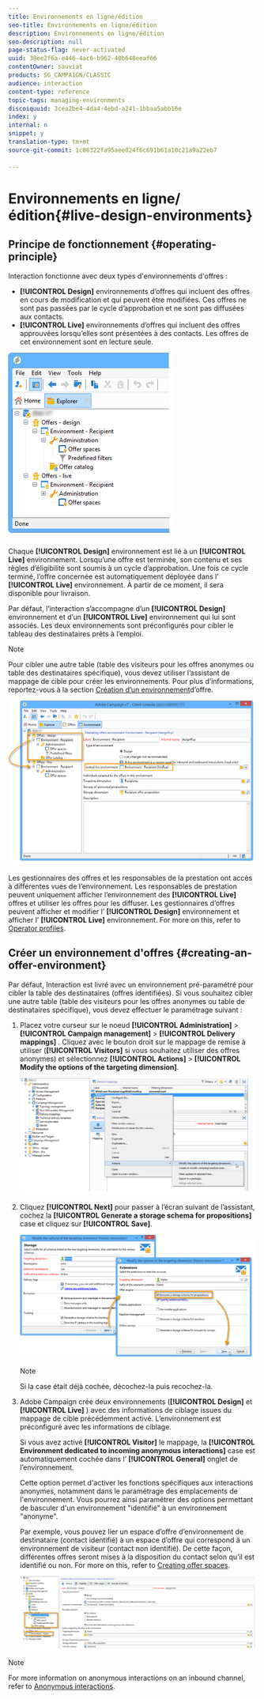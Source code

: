 ```yaml
---
title: Environnements en ligne/édition
seo-title: Environnements en ligne/édition
description: Environnements en ligne/édition
seo-description: null
page-status-flag: never-activated
uuid: 38ee2f6a-e446-4ac6-b962-40b648eeaf66
contentOwner: sauviat
products: SG_CAMPAIGN/CLASSIC
audience: interaction
content-type: reference
topic-tags: managing-environments
discoiquuid: 3cea2be4-4da4-4ebd-a241-1bbaa5abb16e
index: y
internal: n
snippet: y
translation-type: tm+mt
source-git-commit: 1c86322fa95aee024f6c691b61a10c21a9a22eb7

---
```



# Environnements en ligne/édition{#live-design-environments}

## Principe de fonctionnement {#operating-principle}

Interaction fonctionne avec deux types d&#39;environnements d&#39;offres :

* **[!UICONTROL Design]** environnements d’offres qui incluent des offres en cours de modification et qui peuvent être modifiées. Ces offres ne sont pas passées par le cycle d’approbation et ne sont pas diffusées aux contacts.
* **[!UICONTROL Live]** environnements d’offres qui incluent des offres approuvées lorsqu’elles sont présentées à des contacts. Les offres de cet environnement sont en lecture seule.

![](assets/offer_environments_overview_001.png)

Chaque **[!UICONTROL Design]** environnement est lié à un **[!UICONTROL Live]** environnement. Lorsqu’une offre est terminée, son contenu et ses règles d’éligibilité sont soumis à un cycle d’approbation. Une fois ce cycle terminé, l’offre concernée est automatiquement déployée dans l’ **[!UICONTROL Live]** environnement. À partir de ce moment, il sera disponible pour livraison.

Par défaut, l’interaction s’accompagne d’un **[!UICONTROL Design]** environnement et d’un **[!UICONTROL Live]** environnement qui lui sont associés. Les deux environnements sont préconfigurés pour cibler le tableau des destinataires prêts à l’emploi.

>[!NOTE]
>
>Pour cibler une autre table (table des visiteurs pour les offres anonymes ou table des destinataires spécifique), vous devez utiliser l’assistant de mappage de cible pour créer les environnements. Pour plus d’informations, reportez-vous à la section [Création d’un environnement](#creating-an-offer-environment)d’offre.

![](assets/offer_environments_overview_002.png)

Les gestionnaires des offres et les responsables de la prestation ont accès à différentes vues de l’environnement. Les responsables de prestation peuvent uniquement afficher l’environnement des **[!UICONTROL Live]** offres et utiliser les offres pour les diffuser. Les gestionnaires d’offres peuvent afficher et modifier l’ **[!UICONTROL Design]** environnement et afficher l’ **[!UICONTROL Live]** environnement. For more on this, refer to [Operator profiles](../../interaction/using/operator-profiles.md).

## Créer un environnement d&#39;offres {#creating-an-offer-environment}

Par défaut, Interaction est livré avec un environnement pré-paramétré pour cibler la table des destinataires (offres identifiées). Si vous souhaitez cibler une autre table (table des visiteurs pour les offres anonymes ou table de destinataires spécifique), vous devez effectuer le paramétrage suivant :

1. Placez votre curseur sur le noeud **[!UICONTROL Administration]** > **[!UICONTROL Campaign management]** > **[!UICONTROL Delivery mappings]** . Cliquez avec le bouton droit sur le mappage de remise à utiliser (**[!UICONTROL Visitors]** si vous souhaitez utiliser des offres anonymes) et sélectionnez **[!UICONTROL Actions]** > **[!UICONTROL Modify the options of the targeting dimension]**.

   ![](assets/offer_env_anonymous_001.png)

1. Cliquez **[!UICONTROL Next]** pour passer à l’écran suivant de l’assistant, cochez la **[!UICONTROL Generate a storage schema for propositions]** case et cliquez sur **[!UICONTROL Save]**.

   ![](assets/offer_env_anonymous_002.png)

   >[!NOTE]
   >
   >Si la case était déjà cochée, décochez-la puis recochez-la.

1. Adobe Campaign crée deux environnements (**[!UICONTROL Design]** et **[!UICONTROL Live]** ) avec des informations de ciblage issues du mappage de cible précédemment activé. L’environnement est préconfiguré avec les informations de ciblage.

   Si vous avez activé **[!UICONTROL Visitor]** le mappage, la **[!UICONTROL Environment dedicated to incoming anonymous interactions]** case est automatiquement cochée dans l’ **[!UICONTROL General]** onglet de l’environnement.

   Cette option permet d&#39;activer les fonctions spécifiques aux interactions anonymes, notamment dans le paramétrage des emplacements de l&#39;environnement. Vous pourrez ainsi paramétrer des options permettant de basculer d&#39;un environnement &quot;identifié&quot; à un environnement &quot;anonyme&quot;.

   Par exemple, vous pouvez lier un espace d’offre d’environnement de destinataire (contact identifié) à un espace d’offre qui correspond à un environnement de visiteur (contact non identifié). De cette façon, différentes offres seront mises à la disposition du contact selon qu’il est identifié ou non. For more on this, refer to [Creating offer spaces](../../interaction/using/creating-offer-spaces.md).

   ![](assets/offer_env_anonymous_003.png)

>[!NOTE]
>
>For more information on anonymous interactions on an inbound channel, refer to [Anonymous interactions](../../interaction/using/anonymous-interactions.md).


